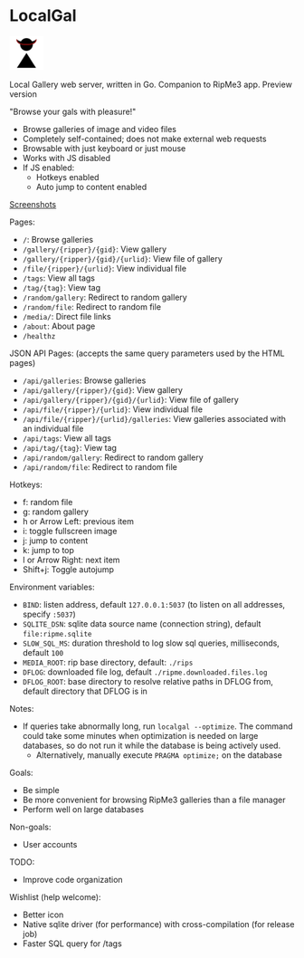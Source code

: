 # LocalGal

<img src="./static/localgal.min.svg" alt="LocalGal Icon" style="height:60px"/>

Local Gallery web server, written in Go. Companion to RipMe3 app. Preview version

"Browse your gals with pleasure!"

* Browse galleries of image and video files
* Completely self-contained; does not make external web requests
* Browsable with just keyboard or just mouse
* Works with JS disabled
* If JS enabled:
  * Hotkeys enabled
  * Auto jump to content enabled

[Screenshots](https://github.com/iqqu/localgal/wiki/Screenshots)

Pages:
* `/`: Browse galleries
* `/gallery/{ripper}/{gid}`: View gallery
* `/gallery/{ripper}/{gid}/{urlid}`: View file of gallery
* `/file/{ripper}/{urlid}`: View individual file
* `/tags`: View all tags
* `/tag/{tag}`: View tag
* `/random/gallery`: Redirect to random gallery
* `/random/file`: Redirect to random file
* `/media/`: Direct file links
* `/about`: About page
* `/healthz`

JSON API Pages:
(accepts the same query parameters used by the HTML pages)
* `/api/galleries`: Browse galleries
* `/api/gallery/{ripper}/{gid}`: View gallery
* `/api/gallery/{ripper}/{gid}/{urlid}`: View file of gallery
* `/api/file/{ripper}/{urlid}`: View individual file
* `/api/file/{ripper}/{urlid}/galleries`: View galleries associated with an individual file
* `/api/tags`: View all tags
* `/api/tag/{tag}`: View tag
* `/api/random/gallery`: Redirect to random gallery
* `/api/random/file`: Redirect to random file

Hotkeys:
* f: random file
* g: random gallery
* h or Arrow Left: previous item
* i: toggle fullscreen image
* j: jump to content
* k: jump to top
* l or Arrow Right: next item
* Shift+j: Toggle autojump

Environment variables:
* `BIND`: listen address, default `127.0.0.1:5037` (to listen on all addresses, specify `:5037`)
* `SQLITE_DSN`: sqlite data source name (connection string), default `file:ripme.sqlite`
* `SLOW_SQL_MS`: duration threshold to log slow sql queries, milliseconds, default `100`
* `MEDIA_ROOT`: rip base directory, default: `./rips`
* `DFLOG`: downloaded file log, default `./ripme.downloaded.files.log`
* `DFLOG_ROOT`: base directory to resolve relative paths in DFLOG from, default directory that DFLOG is in

Notes:
* If queries take abnormally long, run `localgal --optimize`. The command could take some minutes when optimization is needed on large databases, so do not run it while the database is being actively used.
  * Alternatively, manually execute `PRAGMA optimize;` on the database

Goals:
* Be simple
* Be more convenient for browsing RipMe3 galleries than a file manager
* Perform well on large databases

Non-goals:
* User accounts

TODO:
* Improve code organization

Wishlist (help welcome):
* Better icon
* Native sqlite driver (for performance) with cross-compilation (for release job)
* Faster SQL query for /tags
